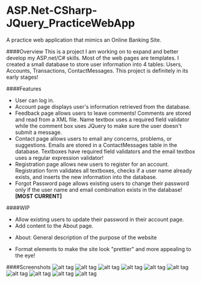 # ASP.Net-CSharp-JQuery_PracticeWebApp
A practice web application that mimics an Online Banking Site.

####Overview
This is a project I am working on to expand and better develop my ASP.net/C# skills. Most of the web pages are templates. I created a small
 database to store user information into 4 tables: Users, Accounts, Transactions, ContactMessages. This project is 
 definitely in its early stages! 

####Features
* User can log in.
* Account page displays user's information retrieved from the database.
* Feedback page allows users to leave comments! Comments are stored and read from a XML file. Name textbox uses a required field validator while the comment box uses JQuery to make sure the user doesn't submit a message.
* Contact page allows users to email any concerns, problems, or suggestions. Emails are stored in a ContactMessages table in the database. Textboxes have required field validators and the email textbox uses a regular expression validator!
* Registration page allows new users to register for an account. Registration form validates all textboxes, checks if a user name already exists, and inserts the new information into the database. 
* Forgot Password page allows existing users to change their password only if the user name and email combination exists in the database! **[MOST CURRENT]**
 
####WIP
 * Allow existing users to update their password in their account page.
 * Add content to the About page.
  - About: General description of the purpose of the website
* Format elements to make the site look "prettier" and more appealing to the eye!
  
####Screenshots
![alt tag](https://lh3.googleusercontent.com/lt6wXkHoQsCPV2FzVZlDjo1u95xUpEcB0nMElG1HJeI=w863-h934-no)
![alt tag](https://lh3.googleusercontent.com/a9218scPcidHBrSWTBVU0vPTiCp5sFu6zRuSj4HPG9k=w863-h934-no)
![alt tag](https://lh3.googleusercontent.com/cpMSyKO5iyR0Xc9OnuwQeBvtuJkRFxuco0H4YLRJKWU=w863-h934-no)
![alt tag](https://lh3.googleusercontent.com/YbH6Gc2QpJA06GAdmD-gfTIW2IhKlq8OtjflLcA-Aps=w863-h934-no)
![alt tag](https://lh3.googleusercontent.com/xW1uIJhVbEl8Lh1wDI0phPuCyjrqxhfZUXBY4he-Zr8=w863-h934-no)
![alt tag](https://lh3.googleusercontent.com/wbMsWLcUBz89qbPV0p5sWpWlkjAbjU81ZVCbR5glsiE_aSPTSYe3e5VRMqb86Fn8TUKsuSOpOoW-Q73vX91oVRtOGisZ6MhKgUeWPNdNW-gkTunIk2VLlk85C_kYkXAOi2fLfF3vQFGFrsqm4-LPbOBOVi4edhoLRg4RW1jXgTvTXcRAN28uBM0QF8SXeS0jqqW-F76Ot3aV_Wk8HaK3I7eKacsME2i_gEGZ1xUzCuzwavkCf29ZJOpJFDNQNMjDfZaGBnofjGHKsG3xVxRlB73SrQ0JkPcrhLHtoZcXtVdfPiKuoEfhSp_xflzhRYy2Z-Dea7bNUNNqp2OsYP321u4OMMfbU8Hrf2WiBXtUKLCsLhkxGUWG-KfEsYUdH_BaoQZxzwz80-jjkVqHELjOPZgh_z_9aiNgEjj8aFlor-T749IgjC0AkVNx_NkJGxqEzA_7QTj-thKIDoe4WqLPekWLfhaLYBgZ4KOvhn2xL3FDwvqUR6G-fDTNtBOLAS8W1z7qWpEhge3MQSbUwOD6BjI=w882-h955-no)
![alt tag](https://lh3.googleusercontent.com/T8M0i0ryLNAaEJ-D6m1NqKQGJICeUDxIaXyBUxuiMJ4hZr0Qwr0domlgfmEVEY5y80Tqzq7BpHQ534oocB_bX-IZw7FEsgHq1wyh73Rf6JHiKiePCTDybqHxFKAmj8ON-SbBTMUwxhEEdgmUEk2Gk5CKTZE3EhQDPmTWVHa_h_PYUjso72FnCSvMrRie6rkcojuUx0uvpp1kpkVqQMbKc4hTzJyG9YhTvdxBvanQ61pGEt-bfxnT65JtfTl58Muu5aFBvLYYzZ719zoAziCNP4INY7NStoJKG1R2bNTrAqVcWWEogD-rD_tuxDntj72578vijbRboSVT4-WXtS3e_RFDTlZ6SO0MkmuI_SOi-uCIahi7wmmEyr7KyoNkoCtGybWWcf2ZVaarQ8gQ_wPMa3E6rozKZILCj0bbeWlcKHe2yxhTgMdUcF0GzW2G2c6b5IdrImvR4Oc1KY0GHvqaO4Zow_gxu8MhvSlWF0qi_-b8t7BPBYjrirEPTMSOwagDl1JadnPFFfVwr0ffUOJW4v8=w863-h934-no)
![alt tag](https://lh3.googleusercontent.com/eFXrZreiOCA8fIcaPAw2XdpNHLOTBKW6p1kjyH4v9Ixf5S88dpp4VZjp6JKmmeQ77H41X-0aKF0lph6JKefAurQ84AY_NufKwb66Ot7KwxWChQi8Zz2Pp4KOB4S9fDVysaVC_gQMDnynBlBYP4iCzcDmtkfMHfrwgjbqebCew4vX7WmDUEZDU9fWwJIpDf9MSQROujaeZybsFLSoiwx9HlzM3GHUfwbLPkIvL4MzVK8g7Y7Mkr42iuBbirgGo0zlLBjCUurBPTFj_uEMVaYJz-KNJkM0JkFTA8qNVfAFkvHEOzSc6VVpk-rcvwk64Iiin4pY7uzALzGkuyO8N21pWz_cw3lndfSYHJlpGr7C0gdgD9YjJA8JrxFztttgeNcAOEo0ND9vWOCg8zJ0dNNXO0w5oGVm_BUNydoVvZWVrpgO9POOuK98sJxH-WxJiwygDub7WBS1j12u1_4nLvLxdYuh8x13HAwOkLiaeN7WD1jE8vzk4rKucYXcXGTwxjiN6vEnghsfJLHAgdVwb9znKrc=w882-h955-no)
![alt tag](https://lh3.googleusercontent.com/0r8Wf1ST1RWTQi8aW0ATTp1oj95WRvRgCQJz0fxT6uNSmjo5ul1AbXHYHLjWCha155bcDooUJYPyZmvqnqYqAkASLtE784d-b7GUYbYMOH2_oTXp2VIMi8KWceKCugPIkG6jlraM9MtRrjdvQsNtCqRPutKU63PeEORdTpTb4uBZusFn8XyNTpA1yHIr5SVGU7eDjvCRdWmLeKuPdijISLwhHAA_iFG7vIKMTm1k55Y9jFhiGg7-tSvvJ__ekX59HF2NyYcY-WnOtWZn0WyJcGxmf1O6vHHYfSc5L-UBnq3u-s3KMmJPJJVYf5fqZtlAoKca0pGcZTkrpxrkNFq9e0KDELFm8_IbAQ6-WsclDoaCaI0K9TVDcUAIGCK997RjKlbjZhk9twPaB2P-ZQ9U5ZeLxeQqfOqCHNQir4sppkCK2nedP2ZaAumOhBsvpT0WTBjMeJMiPZLJimveKZWfULICNV27sAE5JyyDOR96jWrqD4zyXCVlAxN4zmEY8P3RQe-X9L8X_hHcIp1uncnCD8w=w882-h955-no)
![alt tag](https://lh3.googleusercontent.com/Ioy1_5hmqOBR9P6fJxjgSGk4UQxvpMGTnJY5wMix8P0Lh6Wwztr3T3773CGLKgAk0P1DQluMOxb5SbOgOIDt7M3rXlvuzwmG64krHiLJs6Z-CMlQtF89ncidPFolmB9z0a3beeyZE3Ob4iCM5ShiohSys0sDt44FvhLwXEv70B-5xuhLyBRszh6OtFJXaKT256HrMwgQgAaydLggD51NemLQL4ba4UKjp-bOIlJhws-ZVdCUwloZsyrYWWEighpARoyALpuQDrCz84r2VZ47jfgUgrr7g4zMmpEDyUrcqFaTQ_Cfz0DoC3g0_ZIsorrZk_3YD_tu39t9SNd1w1Udu8eEHgcqv79kn0JU94C-oAO1zPvkEL-QT92zB8KnNy1PVefG1XQGKdQlW2cZjEd5_z7dd34VKy9jeSBwcyNZvzFk_ooDN3WtWX1XMV-pKrO7lWSjEVfmNDku2Fk9jcZoLSI8HxvZU5RKb4EfNaIhcrrGCGoFOPJ5KMLAXCTQMG5KIKm13BuUeEb7GgAhNa3lP8A=w882-h955-no)
